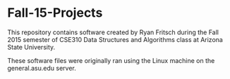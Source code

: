 # Fall-15-Projects

This repository contains software created by Ryan Fritsch during the Fall 2015
semester of CSE310 Data Structures and Algorithms class at Arizona State University.

These software files were originally ran using the Linux machine on the 
general.asu.edu server.
